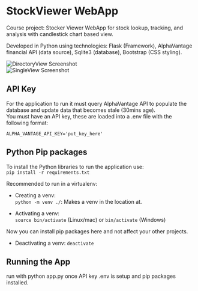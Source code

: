# StockViewer WebApp
Course project: Stocker Viewer WebApp for stock lookup, tracking, and analysis with candlestick chart based view.    

Developed in Python using technologies: Flask (Framework), AlphaVantage financial API (data source), Sqlite3 (database), Bootstrap (CSS styling).    

![DirectoryView Screenshot](https://github.com/CS480-Group-E/StockViewer-WebApp/raw/main/screenshots/StockViewerScreenshot1.png)    
![SingleView Screenshot](https://github.com/CS480-Group-E/StockViewer-WebApp/raw/main/screenshots/StockViewerScreenshot2.png)    

## API Key
For the application to run it must query AlphaVantage API to populate the database and update data that becomes stale (30mins age).    
You must have an API key, these are loaded into a .env file with the following format:    

`ALPHA_VANTAGE_API_KEY='put_key_here'`

## Python Pip packages
To install the Python libraries to run the application use:    
`pip install -r requirements.txt`

Recommended to run in a virtualenv:    

- Creating a venv:    
`python -m venv ./`: Makes a venv in the location at.    

- Activating a venv:    
`source bin/activate` (Linux/mac) or `bin/activate` (Windows)    

Now you can install pip packages here and not affect your other projects.    

- Deactivating a venv:
`deactivate`

## Running the App
run with python app.py once API key .env is setup and pip packages installed.  
